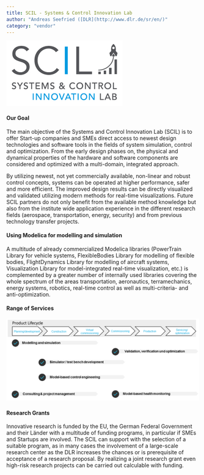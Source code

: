 ```yaml
---
title: SCIL - Systems & Control Innovation Lab
author: "Andreas Seefried ([DLR](http://www.dlr.de/sr/en/)"
category: "vendor"
---
```


![logo](logo1.jpg)

#### Our Goal
The main objective of the Systems and Control Innovation Lab
(SCIL) is to offer Start-up companies and SMEs direct access to
newest design technologies and software tools in the fields of
system simulation, control and optimization. From the early
design phases on, the physical and dynamical properties of
the hardware and software components are considered and
optimized with a multi-domain, integrated approach.

By utilizing newest, not yet commercially available, non-linear
and robust control concepts, systems can be operated at
higher performance, safer and more efficient. The improved
design results can be directly visualized and validated utilizing
modern methods for real-time visualizations. Future SCIL
partners do not only benefit from the available method
knowledge but also from the institute wide application
experience in the different research fields (aerospace,
transportation, energy, security) and from previous technology
transfer projects.

#### Using Modelica for modelling and simulation
A multitude of already commercialized Modelica libraries (PowerTrain Library for
vehicle systems, FlexibleBodies Library for modelling of flexible
bodies, FlightDynamics Library for modelling of aircraft
systems, Visualization Library for model-integrated real-time
visualization, etc.) is complemented by a greater number of
internally used libraries covering the whole spectrum of the
areas transportation, aeronautics, terramechanics, energy
systems, robotics, real-time control as well as multi-criteria- and anti-optimization.

#### Range of Services
![](services.png)

#### Research Grants
Innovative research is funded by the EU, the German Federal
Government and their Länder with a multitude of funding
programs, in particular if SMEs and Startups are involved. The
SCIL can support with the selection of a suitable program, as
in many cases the involvement of a large-scale research center
as the DLR increases the chances or is prerequisite of
acceptance of a research proposal. By realizing a joint research
grant even high-risk research projects can be carried out
calculable with funding.

